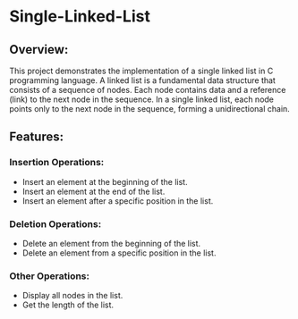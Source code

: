 # Single-Linked-List

## Overview:
This project demonstrates the implementation of a single linked list in C programming language. A linked list is a fundamental data structure that consists of a sequence of nodes. Each node contains data and a reference (link) to the next node in the sequence. In a single linked list, each node points only to the next node in the sequence, forming a unidirectional chain.

## Features:

### Insertion Operations:

- Insert an element at the beginning of the list.
- Insert an element at the end of the list.
- Insert an element after a specific position in the list.

### Deletion Operations:

- Delete an element from the beginning of the list.
- Delete an element from a specific position in the list.

### Other Operations:

- Display all nodes in the list.
- Get the length of the list.
